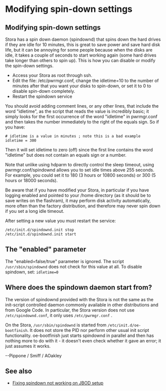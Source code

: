 # Modifying spin-down settings
## Modifying spin-down settings

Stora has a spin down daemon (spindownd) that spins down the hard drives if they are idle for 10 minutes, this is great to save power and save hard disk life, but it can be annoying for some people because when the disks are idle, it takes a couple of seconds to start working again (some hard drives take longer than others to spin up). This is how you can disable or modify the spin-down settings.

- Access your Stora as root through ssh.
- Edit the file: /etc/pwrmgr.conf, change the idletime=10 to the number of minutes after that you want your disks to spin-down, or set it to 0 to disable spin-down completely.
- Restart the spindown service

You should avoid adding comment lines, or any other lines, that include the word "idletime", as the script that reads the value is incredibly basic; it simply looks for the first occurrence of the word "idletime" in pwrmgr.conf and then takes the number immediately to the right of the equals sign. So if you have:
```
# idletime is a value in minutes ; note this is a bad example
idletime = 300
```
Then it will set idletime to zero (off) since the first line contains the word "idletime" but does not contain an equals sign or a number.

Note that unlike using hdparm to directly control the sleep timeout, using pwrmgr.conf/spindownd allows you to set idle times above 255 seconds. For example, you could set it to 180 (3 hours or 10800 seconds) or 300 (5 hours or 18000 seconds).

Be aware that if you have modified your Stora, in particular if you have logging enabled and pointed to your /home directory (as it should be to save writes on the flashram), it may perform disk activity automatically, more often than the factory distribution, and therefore may never spin down if you set a long idle timeout.

After setting a new value you must restart the service:
```
/etc/init.d/spindownd.init stop
/etc/init.d/spindownd.init start
```

## The "enabled" parameter

The "enabled=false/true" parameter is ignored. The script `/usr/sbin/spindownd` does not check for this value at all. To disable spindown, set: `idletime=0`

## Where does the spindown daemon start from?

The version of spindownd provided with the Stora is not the same as the init-script controlled daemon commonly available in other distributions and from Google Code. In particular, the Stora version does not use `/etc/spindownd.conf`, it only uses `/etc/pwrmgr.conf` .

On the Stora, `/usr/sbin/spindownd` is started from `/etc/init.d/oe-bootfinish`. It does not store the PID nor perform other usual init script functionality. oe-bootfinish just starts spindownd in parallel and then has nothing more to do with it - it doesn't even check whether it gave an error; it just assumes it works.

--Pippone / Smiff / AOakley
## See also

- [Fixing spindown not working on JBOD setup](Fixing_spindown_not_working_on_JBOD_setup.md)
